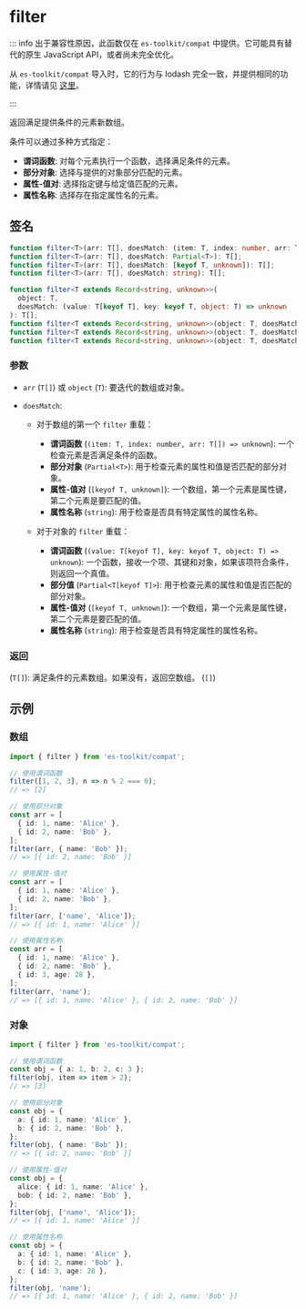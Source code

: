 # filter

::: info
出于兼容性原因，此函数仅在 `es-toolkit/compat` 中提供。它可能具有替代的原生 JavaScript API，或者尚未完全优化。

从 `es-toolkit/compat` 导入时，它的行为与 lodash 完全一致，并提供相同的功能，详情请见 [这里](../../../compatibility.md)。

:::

返回满足提供条件的元素新数组。

条件可以通过多种方式指定：

- **谓词函数**: 对每个元素执行一个函数，选择满足条件的元素。
- **部分对象**: 选择与提供的对象部分匹配的元素。
- **属性-值对**: 选择指定键与给定值匹配的元素。
- **属性名称**: 选择存在指定属性名的元素。

## 签名

```typescript
function filter<T>(arr: T[], doesMatch: (item: T, index: number, arr: T[]) => unknown): T[];
function filter<T>(arr: T[], doesMatch: Partial<T>): T[];
function filter<T>(arr: T[], doesMatch: [keyof T, unknown]): T[];
function filter<T>(arr: T[], doesMatch: string): T[];

function filter<T extends Record<string, unknown>>(
  object: T,
  doesMatch: (value: T[keyof T], key: keyof T, object: T) => unknown
): T[];
function filter<T extends Record<string, unknown>>(object: T, doesMatch: Partial<T[keyof T]>): T[];
function filter<T extends Record<string, unknown>>(object: T, doesMatch: [keyof T, unknown]): T[];
function filter<T extends Record<string, unknown>>(object: T, doesMatch: string): T[];
```

### 参数

- `arr` (`T[]`) 或 `object` (`T`): 要迭代的数组或对象。

- `doesMatch`:

  - 对于数组的第一个 `filter` 重载：

    - **谓词函数** (`(item: T, index: number, arr: T[]) => unknown`): 一个检查元素是否满足条件的函数。
    - **部分对象** (`Partial<T>`): 用于检查元素的属性和值是否匹配的部分对象。
    - **属性-值对** (`[keyof T, unknown]`): 一个数组，第一个元素是属性键，第二个元素是要匹配的值。
    - **属性名称** (`string`): 用于检查是否具有特定属性的属性名称。

  - 对于对象的 `filter` 重载：
    - **谓词函数** (`(value: T[keyof T], key: keyof T, object: T) => unknown`): 一个函数，接收一个项、其键和对象，如果该项符合条件，则返回一个真值。
    - **部分值** (`Partial<T[keyof T]>`): 用于检查元素的属性和值是否匹配的部分对象。
    - **属性-值对** (`[keyof T, unknown]`): 一个数组，第一个元素是属性键，第二个元素是要匹配的值。
    - **属性名称** (`string`): 用于检查是否具有特定属性的属性名称。

### 返回

(`T[]`): 满足条件的元素数组。如果没有，返回空数组。 (`[]`)

## 示例

### 数组

```typescript
import { filter } from 'es-toolkit/compat';

// 使用谓词函数
filter([1, 2, 3], n => n % 2 === 0);
// => [2]

// 使用部分对象
const arr = [
  { id: 1, name: 'Alice' },
  { id: 2, name: 'Bob' },
];
filter(arr, { name: 'Bob' });
// => [{ id: 2, name: 'Bob' }]

// 使用属性-值对
const arr = [
  { id: 1, name: 'Alice' },
  { id: 2, name: 'Bob' },
];
filter(arr, ['name', 'Alice']);
// => [{ id: 1, name: 'Alice' }]

// 使用属性名称
const arr = [
  { id: 1, name: 'Alice' },
  { id: 2, name: 'Bob' },
  { id: 3, age: 28 },
];
filter(arr, 'name');
// => [{ id: 1, name: 'Alice' }, { id: 2, name: 'Bob' }]
```

### 对象

```typescript
import { filter } from 'es-toolkit/compat';

// 使用谓词函数
const obj = { a: 1, b: 2, c: 3 };
filter(obj, item => item > 2);
// => [3]

// 使用部分对象
const obj = {
  a: { id: 1, name: 'Alice' },
  b: { id: 2, name: 'Bob' },
};
filter(obj, { name: 'Bob' });
// => [{ id: 2, name: 'Bob' }]

// 使用属性-值对
const obj = {
  alice: { id: 1, name: 'Alice' },
  bob: { id: 2, name: 'Bob' },
};
filter(obj, ['name', 'Alice']);
// => [{ id: 1, name: 'Alice' }]

// 使用属性名称
const obj = {
  a: { id: 1, name: 'Alice' },
  b: { id: 2, name: 'Bob' },
  c: { id: 3, age: 28 },
};
filter(obj, 'name');
// => [{ id: 1, name: 'Alice' }, { id: 2, name: 'Bob' }]
```
